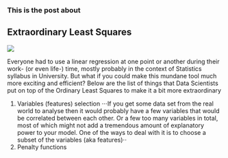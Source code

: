 ### This is the post about
 
## Extraordinary Least Squares

![](https://media.giphy.com/media/Q09lToTa0H3Es/giphy.gif)

Everyone had to use a linear regression at one point or another during their work- (or even life-) time, mostly probably in the context of Statistics syllabus in University. But what if you could make this mundane tool much more exciting and efficient? Below are the list of things that Data Scientists put on top of the Ordinary Least Squares to make it a bit more extraordinary

1. Variables (features) selection
⋅⋅⋅If you get some data set from the real world to analyse then it would probably have a few variables that would be correlated between each other. Or a few too many variables in total, most of which might not add a tremendous amount of explanatory power to your model. One of the ways to deal with it is to choose a subset of the variables (aka features)⋅⋅
2. Penalty functions
